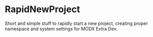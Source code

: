 RapidNewProject
===============

Short and simple stuff to rapidly start a new project, creating proper namespace and system settings for MODX Extra Dev.